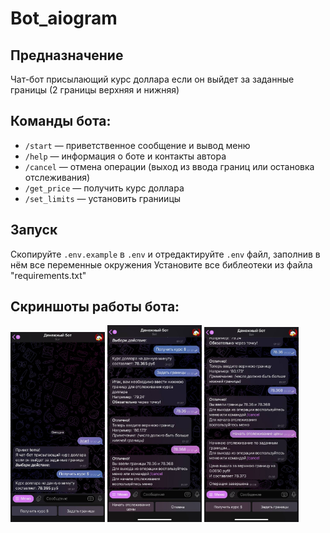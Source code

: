 # Bot_aiogram
## Предназначение
Чат-бот присылающий курс доллара если он выйдет за заданные границы (2 границы верхняя и нижняя)
## Команды бота:

- `/start` — приветственное сообщение и вывод меню
- `/help` — информация о боте и контакты автора
- `/cancel` — отмена операции (выход из ввода границ или остановка отслеживания)
- `/get_price` — получить курс доллара
- `/set_limits` — установить граниицы 

## Запуск

Скопируйте `.env.example` в `.env` и отредактируйте `.env` файл, заполнив в нём все переменные окружения
Установите все библеотеки из файла "requirements.txt"

## Скриншоты работы бота:
<img src="img/1.jpg" width="30%" height="30%"/>
<img src="img/2.jpg" width="30%" height="30%"/>
<img src="img/3.jpg" width="30%" height="30%"/>